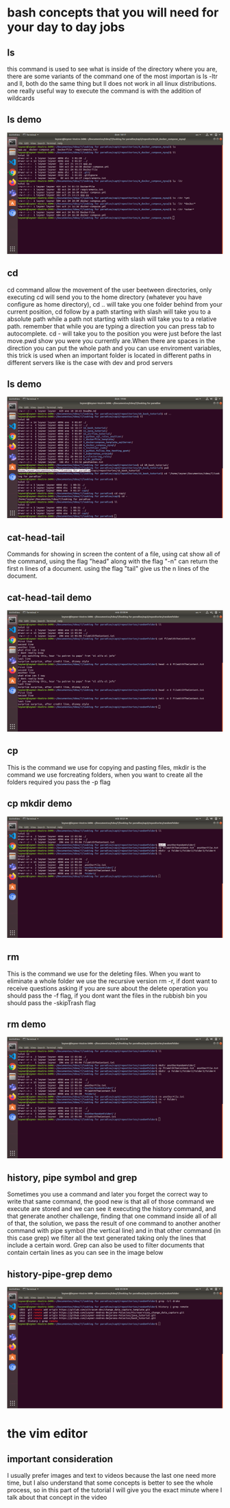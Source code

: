 # bash concepts that you will need for your day to day jobs

## ls

this command is used to see what is inside of the directory where you are, there are some variants of the command one of the most importan is ls -ltr and ll, both do the same thing but ll does not work in all linux distributions. one really useful way to execute the command is with the addition of wildcards

## ls demo

![Image](img/ls.png "ls command image")

## cd

cd command allow the movement of the user beetween directories, only executing cd will send you to the home directory (whatever you have configure as home directory), cd .. will take you one folder behind from your current position, cd follow by a path starting with slash will take you to a absolute path while a path not starting with slash will take you to a relative path. remember that while you are typing a direction you can press tab to autocomplete. cd - will take you to the position you were just before the last move.pwd show you were you currently are.When there are spaces in the direction you can put the whole path and you can use enviroment variables, this trick is used when an important folder is located in different paths in different servers like is the case with dev and prod servers 

## ls demo

![Image](img/cd.png "cd command image")

## cat-head-tail

Commands for showing in screen the content of a file, using cat show all of the command, using the flag "head" along with the flag "-n" can return the first n lines of a document. using the flag "tail" give us the n lines of the document.

## cat-head-tail demo

![Image](img/cat-head-tail.png "cat head tail command image")

## cp

This is the command we use for copying and pasting files, mkdir is the command we use forcreating folders, when you want to create all the folders required you pass the -p flag

## cp mkdir demo

![Image](img/cp-mkdir.png "cp mkdir command image")

## rm

This is the command we use for the deleting files. When you want to eliminate a whole folder we use the recursive version rm -r, if dont want to receive questions asking if you are sure about the delete operation you should pass the -f flag, if you dont want the files in the rubbish bin you should pass the -skipTrash flag

## rm demo

![Image](img/rm.png "rm command image")

## history, pipe symbol and grep

Sometimes you use a command and later you forget the correct way to write that same command, the good new is that all of those command we execute are stored and we can see it executing the history command, and that generate another challenge, finding that one command inside all of all of that, the solution, we pass the result of one command to another another command with pipe symbol (the vertical line) and in that other command (in this case grep) we filter all the text generated taking only the lines that include a certain word. Grep can also be used to filter documents that contain certain lines as you can see in the image below

## history-pipe-grep demo

![Image](img/history-pipe-grep.png "history-pipe-grep command image")


# the vim editor

## important consideration

I usually prefer images and text to videos because the last one need more time, but I also understand that some concepts is better to see the whole process, so in this part of the tutorial I will give you the exact minute where I talk about that concept in the video 




